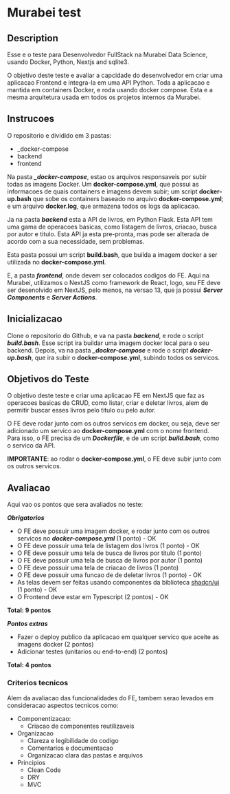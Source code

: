 # Murabei test

## Description

Esse e o teste para Desenvolvedor FullStack na Murabei Data Science, usando Docker, Python, Nextjs and sqlite3.

O objetivo deste teste e avaliar a capcidade do desenvolvedor em criar uma aplicacao Frontend e integra-la em uma API Python. Toda a aplicacao e mantida em containers Docker, e roda usando docker compose. Esta e a mesma arquitetura usada em todos os projetos internos da Murabei.

## Instrucoes

O repositorio e dividido em 3 pastas:

- \_docker-compose
- backend
- frontend

Na pasta **_\_docker-compose_**, estao os arquivos responsaveis por subir todas as imagens Docker. Um **docker-compose.yml**, que possui as informacoes de quais containers e imagens devem subir; um script **docker-up.bash** que sobe os containers baseado no arquivo **docker-compose.yml**; e um arquivo **docker.log**, que armazena todos os logs da aplicacao.

Ja na pasta **_backend_** esta a API de livros, em Python Flask. Esta API tem uma gama de operacoes basicas, como listagem de livros, criacao, busca por autor e titulo. Esta API ja esta pre-pronta, mas pode ser alterada de acordo com a sua necessidade, sem problemas.

Esta pasta possui um script **build.bash**, que builda a imagem docker a ser utilizada no **docker-compose.yml**.

E, a pasta **_frontend_**, onde devem ser colocados codigos do FE. Aqui na Murabei, utilizamos o NextJS como framework de React, logo, seu FE deve ser desenolvido em NextJS, pelo menos, na versao 13, que ja possui **_Server Components_** e **_Server Actions_**.

## Inicializacao

Clone o repositorio do Github, e va na pasta **_backend_**, e rode o script **_build.bash_**. Esse script ira buildar uma imagem docker local para o seu backend. Depois, va na pasta **_\_docker-compose_** e rode o script **_docker-up.bash_**, que ira subir o **docker-compose.yml**, subindo todos os servicos.

## Objetivos do Teste

O objetivo deste teste e criar uma aplicacao FE em NextJS que faz as operacoes basicas de CRUD, como listar, criar e deletar livros, alem de permitir buscar esses livros pelo titulo ou pelo autor.

O FE deve rodar junto com os outros servicos em docker, ou seja, deve ser adicionado um servico ao **docker-compose.yml** com o nome frontend. Para isso, o FE precisa de um **_Dockerfile_**, e de um script **_build.bash_**, como o servico da API.

**IMPORTANTE**: ao rodar o **docker-compose.yml**, o FE deve subir junto com os outros servicos.

## Avaliacao

Aqui vao os pontos que sera avaliados no teste:

**_Obrigatorios_**

- O FE deve possuir uma imagem docker, e rodar junto com os outros servicos no **_docker-compose.yml_** (1 ponto) - OK
- O FE deve possuir uma tela de listagem dos livros (1 ponto) - OK
- O FE deve possuir uma tela de busca de livros por titulo (1 ponto)
- O FE deve possuir uma tela de busca de livros por autor (1 ponto)
- O FE deve possuir uma tela de criacao de livros (1 ponto)
- O FE deve possuir uma funcao de de deletar livros (1 ponto) - OK
- As telas devem ser feitas usando componentes da biblioteca [shadcn/ui](https://ui.shadcn.com/) (1 ponto) - OK
- O Frontend deve estar em Typescript (2 pontos) - OK

**Total: 9 pontos**

**_Pontos extras_**

- Fazer o deploy publico da aplicacao em qualquer servico que aceite as imagens docker (2 pontos)
- Adicionar testes (unitarios ou end-to-end) (2 pontos)

**Total: 4 pontos**

### Criterios tecnicos

Alem da avaliacao das funcionalidades do FE, tambem serao levados em consideracao aspectos tecnicos como:

- Componentizacao:
  - Criacao de componentes reutilizaveis
- Organizacao
  - Clareza e legibilidade do codigo
  - Comentarios e documentacao
  - Organizacao clara das pastas e arquivos
- Principios
  - Clean Code
  - DRY
  - MVC
